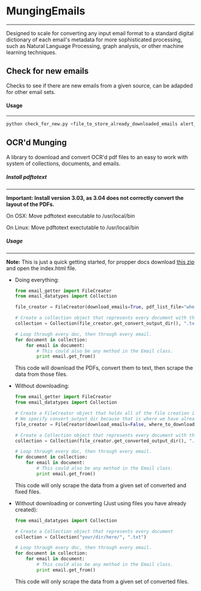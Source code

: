 # MungingEmails
---------------
Designed to scale for converting any input email format to a standard digital dictionary of each email's metadata for more sophisticated processing, such as Natural Language Processing, graph analysis, or other machine learning techniques.

## Check for new emails
Checks to see if there are new emails from a given source, can be adapded for other email sets.

#### Usage
---
```bash
python check_for_new.py <file_to_store_already_downloaded_emails alert_email directory_for_attachment>
```
## OCR'd Munging

A library to download and convert OCR'd pdf files to an easy to work with system of collections, documents, and emails.

##### Install pdftotext
---
**Important: Install version 3.03, as 3.04 does not correctly convert the layout of the PDFs.**

On OSX:
Move pdftotext executable to /usr/local/bin

On Linux:
Move pdftotext exectutable to /usr/local/bin

##### Usage
---
**Note:** This is just a quick getting started, for propper docs download [this zip](https://www.dropbox.com/s/i5pefakgknl2w99/docs.zip?dl=0) and open the index.html file.
- Doing everything:
    ```python
    from email_getter import FileCreator
    from email_datatypes import Collection

    file_creator = FileCreator(download_emails=True, pdf_list_file="where/the/list/file/is", where_to_download="where/to/download/files", convert=True, convert_output_dir="where/to/store/the/.txts", fix_files=True, fixing_chops=[8, 5, 5])

    # Create a collection object that represents every document with the .txt extension.
    collection = Collection(file_creator.get_convert_output_dir(), ".txt")
    
    # Loop through every doc, then through every email.
    for document in collection:
        for email in document:
            # This could also be any method in the Email class.
            print email.get_from()
    ```

    This code will download the PDFs, convert them to text, then scrape the data from those files.

- Without downloading:
    ```python
    from email_getter import FileCreator
    from email_datatypes import Collection

    # Create a FileCreator object that holds all of the file creation information.
    # We specify convert_output_dir because that is where we have already stored the converted files.
    file_creator = FileCreator(download_emails=False, where_to_download="where/pdfs/are/stored", convert=True, convert_output_dir="dir_here", fix_files=True, fixing_chops=[8, 5, 5])
    
    # Create a Collection object that represents every document with the .txt extension.
    collection = Collection(file_creator.get_converted_output_dir(), ".txt")

    # Loop through every doc, then through every email.
    for document in collection:
        for email in document:
            # This could also be any method in the Email class.
            print email.get_from()
    ```

    This code will only scrape the data from a given set of converted and fixed files.

- Without downloading or converting (Just using files you have already created):
    ```python
    from email_datatypes import Collection

    # Create a Collection object that represents every document
    collection = Collection("your/dir/here/", ".txt")

    # Loop through every doc, then through every email.
    for document in collection:
        for email in document:
            # This could also be any method in the Email class.
            print email.get_from()
    ```

    This code will only scrape the data from a given set of converted files.
